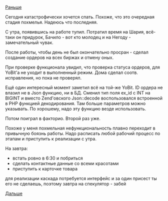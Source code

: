 [Раньше](2017.10.30.md)

Сегодня катастрофически хочется спать. Похоже, что это очередная стадия похмелья. Надеюсь что последняя.

С утра, появившись на работе тупил. Потратил время на Шария, всё-таки он придурок, Бачило - вот кто молодец и на Негоду - замечательный чувак.

После работы, чтобы день не был окончательно просран - сделал создание ордеров на всех биржах и отмену оных.

При проверке функционала увидил, что проверка статуса ордеров, для YoBit'а не уходит в выполненный режим. Дома сделал соотв. исправления, но пока не проверял.

Ещё один интересный момент заметил всё на той-же YoBit.
ID ордера не влазил не в Json функцию, ни в БД.
Сменил тип поля ex_id с INT на BIGINT и вместо Zend'овского Json::decode воспользовался встроенной в PHP функцией декодирования. Там больше параметров можно указывать. По хорошему, надо эту функцию везде использовать.

Потом  поиграл в факторио. Второй раз уже.

Похоже у меня похмельная нефункциональность плавно переходит в привычную боязнь работы. Надо расписать любой рабочий процесс по этапам и приступить к реализации с утра.

На завтра:
  * встать ровно в 6:30 и побриться
  * сделать контактные данные со всеми красотами
  * приступить к карточке товара

для реализации каскада потребуется интерфейс и за один присест ты его не сделаешь, поэтому завтра на спекулятор - забей 

[Дальше](2017.11.01.md)